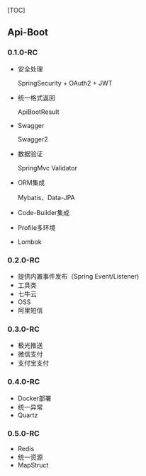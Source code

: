 [TOC]

## Api-Boot

### 0.1.0-RC

- 安全处理

  SpringSecurity + OAuth2 + JWT

- 统一格式返回

  ApiBootResult

- Swagger

  Swagger2

- 数据验证

  SpringMvc Validator

- ORM集成

  Mybatis、Data-JPA

- Code-Builder集成

- Profile多环境

- Lombok

### 0.2.0-RC

- 提供内置事件发布（Spring Event/Listener)
- 工具类
- 七牛云
- OSS
- 阿里短信

### 0.3.0-RC

- 极光推送
- 微信支付
- 支付宝支付

### 0.4.0-RC

- Docker部署
- 统一异常
- Quartz

### 0.5.0-RC

- Redis
- 统一资源
- MapStruct